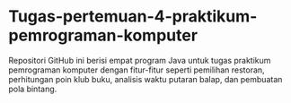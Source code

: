 # Tugas-pertemuan-4-praktikum-pemrograman-komputer
Repositori GitHub ini berisi empat program Java untuk tugas praktikum pemrograman komputer dengan fitur-fitur seperti pemilihan restoran, perhitungan poin klub buku, analisis waktu putaran balap, dan pembuatan pola bintang.
